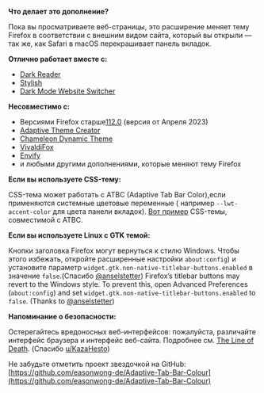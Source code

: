 **Что делает это дополнение?**

Пока вы просматриваете веб-страницы, это расширение меняет тему Firefox в соответствии с внешним видом сайта, который вы открыли — так же, как Safari в macOS перекрашивает панель вкладок.

**Отлично работает вместе с:**

- [Dark Reader](https://addons.mozilla.org/firefox/addon/darkreader/)
- [Stylish](https://addons.mozilla.org/firefox/addon/stylish/)
- [Dark Mode Website Switcher](https://addons.mozilla.org/firefox/addon/dark-mode-website-switcher/)

**Несовместимо с:**

- Версиями Firefox старше[112.0](https://www.mozilla.org/firefox/112.0/releasenotes/) (версия от Апреля 2023)
- [Adaptive Theme Creator](https://addons.mozilla.org/firefox/addon/adaptive-theme-creator/)
- [Chameleon Dynamic Theme](https://addons.mozilla.org/firefox/addon/chameleon-dynamic-theme-fixed/)
- [VivaldiFox](https://addons.mozilla.org/firefox/addon/vivaldifox/)
- [Envify](https://addons.mozilla.org/firefox/addon/envify/)
- и любыми другими дополнениями, которые меняют тему Firefox

**Если вы используете CSS-тему:**

CSS-тема может работать с ATBC (Adaptive Tab Bar Color),если применяются системные цветовые переменные ( например `--lwt-accent-color` для цвета панели вкладок). [Вот пример](https://github.com/easonwong-de/Firefox-Adaptive-Sur-Theme) CSS-темы, совместимой с ATBC.

**Если вы используете Linux с GTK темой:**

Кнопки заголовка Firefox могут вернуться к стилю Windows. Чтобы этого избежать, откройте расширенные настройки `about:config`) и установите параметр `widget.gtk.non-native-titlebar-buttons.enabled` в значение `false`.(Спасибо [@anselstetter](https://github.com/anselstetter/))
Firefox’s titlebar buttons may revert to the Windows style. To prevent this, open Advanced Preferences (`about:config`) and set `widget.gtk.non-native-titlebar-buttons.enabled` to `false`. (Thanks to [@anselstetter](https://github.com/anselstetter/))

**Напоминание о безопасности:**

Остерегайтесь вредоносных веб-интерфейсов: пожалуйста, различайте интерфейс браузера и интерфейс веб-сайта. Подробнее см. [The Line of Death](https://textslashplain.com/2017/01/14/the-line-of-death/). (Спасибо [u/KazaHesto](https://www.reddit.com/user/KazaHesto/))

Не забудьте отметить проект звездочкой на GitHub: [https://github.com/easonwong-de/Adaptive-Tab-Bar-Colour](https://github.com/easonwong-de/Adaptive-Tab-Bar-Colour)